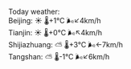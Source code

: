 Today weather:  
Beijing: ☀️   🌡️+1°C 🌬️↙4km/h  
Tianjin: ☀️   🌡️+0°C 🌬️↖4km/h  
Shijiazhuang: ⛅️  🌡️+3°C 🌬️←7km/h  
Tangshan: ⛅️  🌡️-1°C 🌬️↙6km/h  
